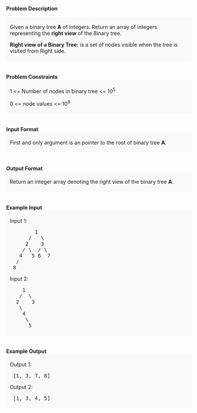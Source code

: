 <div class="markdown-content" id="problem-content">
<p><strong>Problem Description</strong><br/><div id="problem_description_markdown_content_value" style="background-color: #f9f9f9; padding: 5px 10px; "><p>Given a binary tree <strong>A</strong> of integers. Return an array of integers representing the <strong>right view</strong> of the Binary tree.</p>
<p><strong>Right view of a Binary Tree:</strong> is a set of nodes visible when the tree is visited from Right side.</p></div><br/><br/><strong>Problem Constraints</strong><br/><div id="problem_constraints_markdown_content_value" style="background-color: #f9f9f9; padding: 5px 10px; "><p>1 &lt;= Number of nodes in binary tree &lt;= 10<sup>5</sup></p>
<p>0 &lt;= node values &lt;= 10<sup>9</sup> </p></div><br/><br/><strong>Input Format</strong><br/><div id="input_format_markdown_content_value" style="background-color: #f9f9f9; padding: 5px 10px; "><p>First and only argument is an pointer to the root of binary tree <strong>A</strong>.</p></div><br/><br/><strong>Output Format</strong><br/><div id="output_format_markdown_content_value" style="background-color: #f9f9f9; padding: 5px 10px; "><p>Return an integer array denoting the right view of the binary tree <strong>A</strong>.</p></div><br/><br/><strong>Example Input</strong><br/><div id="example_input_markdown_content_value" style="background-color: #f9f9f9; padding: 5px 10px; "><p>Input 1:</p>
<pre>
        1
      /   \
     2    3
    / \  / \
   4   5 6  7
  /
 8 
</pre>
<p>Input 2:</p>
<pre>
    1
   /  \
  2    3
   \
    4
     \
      5
</pre></div><br/><br/><strong>Example Output</strong><br/><div id="example_output_markdown_content_value" style="background-color: #f9f9f9; padding: 5px 10px; "><p>Output 1:</p>
<pre>
 [1, 3, 7, 8]
</pre>
<p>Output 2:</p>
<pre>
 [1, 3, 4, 5]
</pre></div><br/><br/></p>

</div>